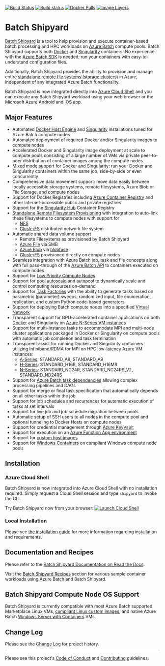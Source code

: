 [![Build Status](https://travis-ci.org/Azure/batch-shipyard.svg?branch=master)](https://travis-ci.org/Azure/batch-shipyard)
[![Build status](https://ci.appveyor.com/api/projects/status/3a0j0gww57o6nkpw/branch/master?svg=true)](https://ci.appveyor.com/project/alfpark/batch-shipyard)
[![Docker Pulls](https://img.shields.io/docker/pulls/alfpark/batch-shipyard.svg)](https://hub.docker.com/r/alfpark/batch-shipyard)
[![Image Layers](https://images.microbadger.com/badges/image/alfpark/batch-shipyard:latest-cli.svg)](http://microbadger.com/images/alfpark/batch-shipyard)

# Batch Shipyard
[Batch Shipyard](https://github.com/Azure/batch-shipyard) is a tool to help
provision and execute container-based batch processing and HPC workloads on
[Azure Batch](https://azure.microsoft.com/en-us/services/batch/) compute
pools. Batch Shipyard supports both [Docker](https://www.docker.com) and
[Singularity](http://singularity.lbl.gov/) containers! No experience with the
[Azure Batch SDK](https://github.com/Azure/azure-batch-samples) is needed; run
your containers with easy-to-understand configuration files.

Additionally, Batch Shipyard provides the ability to provision and manage
entire [standalone remote file systems (storage clusters)](http://batch-shipyard.readthedocs.io/en/latest/65-batch-shipyard-remote-fs/)
in Azure, independent of any integrated Azure Batch functionality.

Batch Shipyard is now integrated directly into
[Azure Cloud Shell](https://docs.microsoft.com/en-us/azure/cloud-shell/overview)
and you can execute any Batch Shipyard workload using your web browser or
the Microsoft Azure [Android](https://play.google.com/store/apps/details?id=com.microsoft.azure&hl=en)
and [iOS](https://itunes.apple.com/us/app/microsoft-azure/id1219013620?mt=8)
app.

## Major Features
* Automated [Docker Host Engine](https://www.docker.com) and
[Singularity](http://singularity.lbl.gov/) installations tuned for
Azure Batch compute nodes
* Automated deployment of required Docker and/or Singularity images to
compute nodes
* Accelerated Docker and Singularity image deployment at scale to compute
pools consisting of a large number of VMs via private peer-to-peer
distribution of container images among the compute nodes
* Mixed mode support for Docker and Singularity: run your Docker and
Singularity containers within the same job, side-by-side or even concurrently
* Comprehensive data movement support: move data easily between locally
accessible storage systems, remote filesystems, Azure Blob or File Storage,
and compute nodes
* Support for Docker Registries including
[Azure Container Registry](https://azure.microsoft.com/en-us/services/container-registry/)
and other Internet-accessible public and private registries
* Support for the [Singularity Hub](https://singularity-hub.org/) Container
Registry
* [Standalone Remote Filesystem Provisioning](http://batch-shipyard.readthedocs.io/en/latest/65-batch-shipyard-remote-fs/)
with integration to auto-link these filesystems to compute nodes with
support for
    * [NFS](https://en.wikipedia.org/wiki/Network_File_System)
    * [GlusterFS](https://www.gluster.org/) distributed network file system
* Automatic shared data volume support
    * Remote Filesystems as provisioned by Batch Shipyard
    * [Azure File](https://azure.microsoft.com/en-us/services/storage/files/)
      via SMB
    * [Azure Blob](https://azure.microsoft.com/en-us/services/storage/blobs/)
      via [blobfuse](https://github.com/Azure/azure-storage-fuse)
    * [GlusterFS](https://www.gluster.org/) provisioned directly on compute
      nodes
* Seamless integration with Azure Batch job, task and file concepts along with
full pass-through of the
[Azure Batch API](https://azure.microsoft.com/en-us/documentation/articles/batch-api-basics/)
to containers executed on compute nodes
* Support for [Low Priority Compute Nodes](https://docs.microsoft.com/en-us/azure/batch/batch-low-pri-vms)
* Support for [pool autoscale](http://batch-shipyard.readthedocs.io/en/latest/30-batch-shipyard-autoscale/)
and autopool to dynamically scale and control computing resources on-demand
* Support for [Task Factories](http://batch-shipyard.readthedocs.io/en/latest/35-batch-shipyard-task-factory/)
with the ability to generate tasks based on parametric (parameter) sweeps,
randomized input, file enumeration, replication, and custom Python code-based
generators
* Support for deploying Batch compute nodes into a specified
[Virtual Network](http://batch-shipyard.readthedocs.io/en/latest/64-batch-shipyard-byovnet/)
* Transparent support for GPU-accelerated container applications on both
[Docker](https://github.com/NVIDIA/nvidia-docker) and Singularity
on [Azure N-Series VM instances](https://docs.microsoft.com/en-us/azure/virtual-machines/linux/sizes-gpu)
* Support for multi-instance tasks to accommodate MPI and multi-node cluster
applications packaged in Docker or Singularity on compute pools with
automatic job completion and task termination
* Transparent assist for running Docker and Singularity containers utilizing
Infiniband/RDMA for MPI on HPC low-latency Azure VM instances:
    * [A-Series](https://docs.microsoft.com/en-us/azure/virtual-machines/linux/sizes-hpc): STANDARD\_A8, STANDARD\_A9
    * [H-Series](https://docs.microsoft.com/en-us/azure/virtual-machines/linux/sizes-hpc): STANDARD\_H16R, STANDARD\_H16MR
    * [N-Series](https://docs.microsoft.com/en-us/azure/virtual-machines/linux/sizes-gpu): STANDARD\_NC24R, STANDARD\_NC24RS\_V2, STANDARD\_ND24RS
* Support for [Azure Batch task dependencies](https://azure.microsoft.com/en-us/documentation/articles/batch-task-dependencies/)
allowing complex processing pipelines and DAGs
* Support for merge or final task specification that automatically depends
on all other tasks within the job
* Support for job schedules and recurrences for automatic execution of
tasks at set intervals
* Support for live job and job schedule migration between pools
* Automatic setup of SSH users to all nodes in the compute pool and optional
tunneling to Docker Hosts on compute nodes
* Support for credential management through
[Azure KeyVault](https://azure.microsoft.com/en-us/services/key-vault/)
* Support for execution on an
[Azure Function App environment](http://batch-shipyard.readthedocs.io/en/latest/60-batch-shipyard-site-extension/)
* Support for [custom host images](http://batch-shipyard.readthedocs.io/en/latest/63-batch-shipyard-custom-images/)
* Support for [Windows Containers](https://docs.microsoft.com/en-us/virtualization/windowscontainers/about/)
on compliant Windows compute node pools

## Installation
### Azure Cloud Shell
Batch Shipyard is now integrated into Azure Cloud Shell with no installation
required. Simply request a Cloud Shell session and type `shipyard` to invoke
the CLI.

Try Batch Shipyard now from your browser:
[![Launch Cloud Shell](https://shell.azure.com/images/launchcloudshell.png "Launch Cloud Shell")](https://shell.azure.com)

### Local Installation
Please see [the installation guide](http://batch-shipyard.readthedocs.io/en/latest/01-batch-shipyard-installation/)
for more information regarding installation and requirements.

## Documentation and Recipes
Please refer to the
[Batch Shipyard Documentation on Read the Docs](http://batch-shipyard.readthedocs.io/).

Visit the
[Batch Shipyard Recipes](https://github.com/Azure/batch-shipyard/blob/master/recipes)
section for various sample container workloads using Azure Batch and Batch
Shipyard.

## Batch Shipyard Compute Node OS Support
Batch Shipyard is currently compatible with most Azure Batch supported
Marketplace Linux VMs,
[compliant Linux custom images](http://batch-shipyard.readthedocs.io/en/latest/63-batch-shipyard-custom-images/),
and native Azure Batch
[Windows Server with Containers](https://azuremarketplace.microsoft.com/en-us/marketplace/apps/Microsoft.WindowsServer?tab=Overview)
VMs.

## Change Log
Please see the
[Change Log](http://batch-shipyard.readthedocs.io/en/latest/CHANGELOG/)
for project history.

* * *
Please see this project's [Code of Conduct](CODE_OF_CONDUCT.md) and
[Contributing](CONTRIBUTING.md) guidelines.
